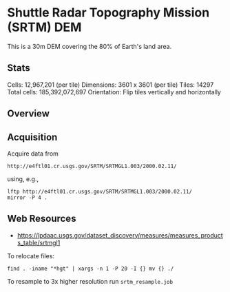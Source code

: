Shuttle Radar Topography Mission (SRTM) DEM
===========================================
This is a 30m DEM covering the 80% of Earth's land area.

Stats
-----
Cells:       12,967,201  (per tile)
Dimensions:  3601 x 3601 (per tile)
Tiles:       14297
Total cells: 185,392,072,697
Orientation: Flip tiles vertically and horizontally



Overview
--------



Acquisition
-----------
Acquire data from 

    http://e4ftl01.cr.usgs.gov/SRTM/SRTMGL1.003/2000.02.11/

using, e.g., 

    lftp http://e4ftl01.cr.usgs.gov/SRTM/SRTMGL1.003/2000.02.11/
    mirror -P 4 .



Web Resources
-------------
 * https://lpdaac.usgs.gov/dataset_discovery/measures/measures_products_table/srtmgl1




To relocate files:

    find . -iname "*hgt" | xargs -n 1 -P 20 -I {} mv {} ./

To resample to 3x higher resolution run `srtm_resample.job`